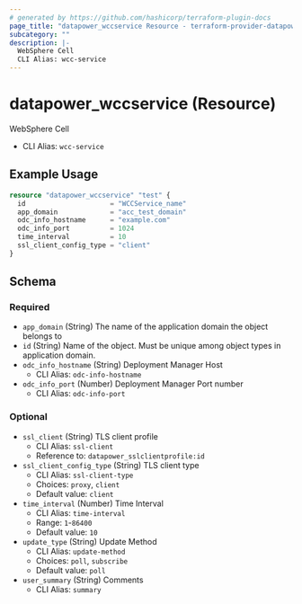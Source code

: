```yaml
---
# generated by https://github.com/hashicorp/terraform-plugin-docs
page_title: "datapower_wccservice Resource - terraform-provider-datapower"
subcategory: ""
description: |-
  WebSphere Cell
  CLI Alias: wcc-service
---
```


# datapower_wccservice (Resource)

WebSphere Cell
  - CLI Alias: `wcc-service`

## Example Usage

```terraform
resource "datapower_wccservice" "test" {
  id                     = "WCCService_name"
  app_domain             = "acc_test_domain"
  odc_info_hostname      = "example.com"
  odc_info_port          = 1024
  time_interval          = 10
  ssl_client_config_type = "client"
}
```

<!-- schema generated by tfplugindocs -->
## Schema

### Required

- `app_domain` (String) The name of the application domain the object belongs to
- `id` (String) Name of the object. Must be unique among object types in application domain.
- `odc_info_hostname` (String) Deployment Manager Host
  - CLI Alias: `odc-info-hostname`
- `odc_info_port` (Number) Deployment Manager Port number
  - CLI Alias: `odc-info-port`

### Optional

- `ssl_client` (String) TLS client profile
  - CLI Alias: `ssl-client`
  - Reference to: `datapower_sslclientprofile:id`
- `ssl_client_config_type` (String) TLS client type
  - CLI Alias: `ssl-client-type`
  - Choices: `proxy`, `client`
  - Default value: `client`
- `time_interval` (Number) Time Interval
  - CLI Alias: `time-interval`
  - Range: `1`-`86400`
  - Default value: `10`
- `update_type` (String) Update Method
  - CLI Alias: `update-method`
  - Choices: `poll`, `subscribe`
  - Default value: `poll`
- `user_summary` (String) Comments
  - CLI Alias: `summary`
